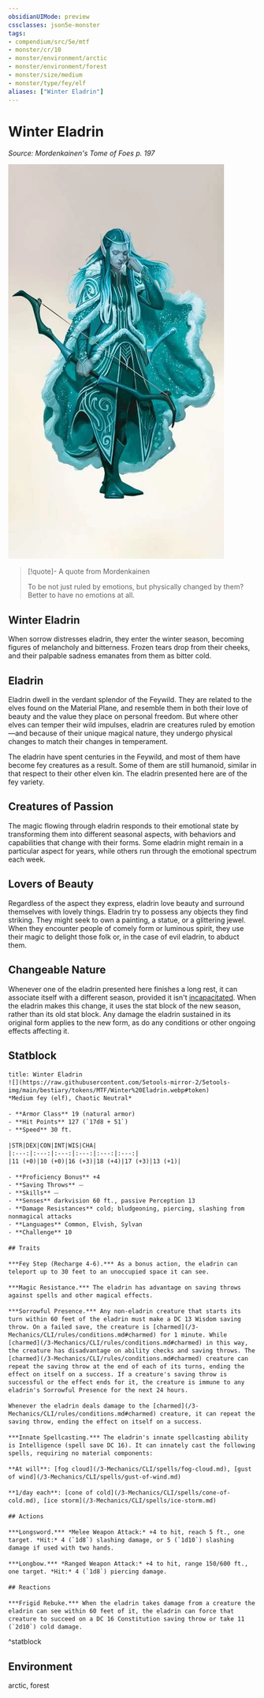 ```yaml
---
obsidianUIMode: preview
cssclasses: json5e-monster
tags:
- compendium/src/5e/mtf
- monster/cr/10
- monster/environment/arctic
- monster/environment/forest
- monster/size/medium
- monster/type/fey/elf
aliases: ["Winter Eladrin"]
---
```

# Winter Eladrin
*Source: Mordenkainen's Tome of Foes p. 197*  

![](https://raw.githubusercontent.com/5etools-mirror-2/5etools-img/main/bestiary/MTF/Winter%20Eladrin.webp#right)  
> [!quote]- A quote from Mordenkainen  
> 
> To be not just ruled by emotions, but physically changed by them? Better to have no emotions at all.

## Winter Eladrin

When sorrow distresses eladrin, they enter the winter season, becoming figures of melancholy and bitterness. Frozen tears drop from their cheeks, and their palpable sadness emanates from them as bitter cold.

## Eladrin

Eladrin dwell in the verdant splendor of the Feywild. They are related to the elves found on the Material Plane, and resemble them in both their love of beauty and the value they place on personal freedom. But where other elves can temper their wild impulses, eladrin are creatures ruled by emotion—and because of their unique magical nature, they undergo physical changes to match their changes in temperament.

The eladrin have spent centuries in the Feywild, and most of them have become fey creatures as a result. Some of them are still humanoid, similar in that respect to their other elven kin. The eladrin presented here are of the fey variety.

## Creatures of Passion

The magic flowing through eladrin responds to their emotional state by transforming them into different seasonal aspects, with behaviors and capabilities that change with their forms. Some eladrin might remain in a particular aspect for years, while others run through the emotional spectrum each week.

## Lovers of Beauty

Regardless of the aspect they express, eladrin love beauty and surround themselves with lovely things. Eladrin try to possess any objects they find striking. They might seek to own a painting, a statue, or a glittering jewel. When they encounter people of comely form or luminous spirit, they use their magic to delight those folk or, in the case of evil eladrin, to abduct them.

## Changeable Nature

Whenever one of the eladrin presented here finishes a long rest, it can associate itself with a different season, provided it isn't [incapacitated](/3-Mechanics/CLI/rules/conditions.md#incapacitated). When the eladrin makes this change, it uses the stat block of the new season, rather than its old stat block. Any damage the eladrin sustained in its original form applies to the new form, as do any conditions or other ongoing effects affecting it.


## Statblock

```ad-statblock
title: Winter Eladrin
![](https://raw.githubusercontent.com/5etools-mirror-2/5etools-img/main/bestiary/tokens/MTF/Winter%20Eladrin.webp#token)
*Medium fey (elf), Chaotic Neutral*

- **Armor Class** 19 (natural armor)
- **Hit Points** 127 (`17d8 + 51`) 
- **Speed** 30 ft.

|STR|DEX|CON|INT|WIS|CHA|
|:---:|:---:|:---:|:---:|:---:|:---:|
|11 (+0)|10 (+0)|16 (+3)|18 (+4)|17 (+3)|13 (+1)|

- **Proficiency Bonus** +4
- **Saving Throws** ⏤
- **Skills** ⏤
- **Senses** darkvision 60 ft., passive Perception 13
- **Damage Resistances** cold; bludgeoning, piercing, slashing from nonmagical attacks
- **Languages** Common, Elvish, Sylvan
- **Challenge** 10

## Traits

***Fey Step (Recharge 4-6).*** As a bonus action, the eladrin can teleport up to 30 feet to an unoccupied space it can see.

***Magic Resistance.*** The eladrin has advantage on saving throws against spells and other magical effects.

***Sorrowful Presence.*** Any non-eladrin creature that starts its turn within 60 feet of the eladrin must make a DC 13 Wisdom saving throw. On a failed save, the creature is [charmed](/3-Mechanics/CLI/rules/conditions.md#charmed) for 1 minute. While [charmed](/3-Mechanics/CLI/rules/conditions.md#charmed) in this way, the creature has disadvantage on ability checks and saving throws. The [charmed](/3-Mechanics/CLI/rules/conditions.md#charmed) creature can repeat the saving throw at the end of each of its turns, ending the effect on itself on a success. If a creature's saving throw is successful or the effect ends for it, the creature is immune to any eladrin's Sorrowful Presence for the next 24 hours.

Whenever the eladrin deals damage to the [charmed](/3-Mechanics/CLI/rules/conditions.md#charmed) creature, it can repeat the saving throw, ending the effect on itself on a success.

***Innate Spellcasting.*** The eladrin's innate spellcasting ability is Intelligence (spell save DC 16). It can innately cast the following spells, requiring no material components:

**At will**: [fog cloud](/3-Mechanics/CLI/spells/fog-cloud.md), [gust of wind](/3-Mechanics/CLI/spells/gust-of-wind.md)

**1/day each**: [cone of cold](/3-Mechanics/CLI/spells/cone-of-cold.md), [ice storm](/3-Mechanics/CLI/spells/ice-storm.md)

## Actions

***Longsword.*** *Melee Weapon Attack:* +4 to hit, reach 5 ft., one target. *Hit:* 4 (`1d8`) slashing damage, or 5 (`1d10`) slashing damage if used with two hands.

***Longbow.*** *Ranged Weapon Attack:* +4 to hit, range 150/600 ft., one target. *Hit:* 4 (`1d8`) piercing damage.

## Reactions

***Frigid Rebuke.*** When the eladrin takes damage from a creature the eladrin can see within 60 feet of it, the eladrin can force that creature to succeed on a DC 16 Constitution saving throw or take 11 (`2d10`) cold damage.
```
^statblock

## Environment

arctic, forest